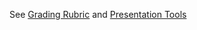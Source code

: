 See [Grading Rubric](https://github.com/WeCanCodeIT/WCCI-Spring2017-CLE/blob/master/Week11/FinalProjectGrading.md) and [Presentation Tools](https://github.com/WeCanCodeIT/WCCI-Spring2017-CLE/blob/master/Week11/prestools.md)

